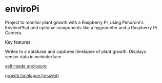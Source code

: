 # enviroPi

Project to monitor plant growth with a Raspberry Pi, using Pimoroni's EnvhiroPhat and optional components like a hygrometer and a Raspberry Pi Camera. 

Key features:

Writes to a database and captures timelapse of plant growth. 
Displays sensor data in webinterface

 
[self-made enclosure](http://i.imgur.com/NAYDhKk.jpg)

[growth timelapse (resized)](http://imgur.com/Z5Wbh4z.gif)
